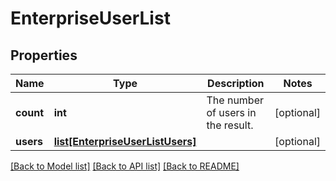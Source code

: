 # EnterpriseUserList

## Properties
Name | Type | Description | Notes
------------ | ------------- | ------------- | -------------
**count** | **int** | The number of users in the result. | [optional] 
**users** | [**list[EnterpriseUserListUsers]**](EnterpriseUserListUsers.md) |  | [optional] 

[[Back to Model list]](../README.md#documentation-for-models) [[Back to API list]](../README.md#documentation-for-api-endpoints) [[Back to README]](../README.md)


